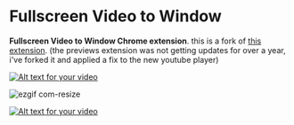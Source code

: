 # Fullscreen Video to Window


**Fullscreen Video to Window Chrome extension**. this is a fork of [this extension](https://chrome.google.com/webstore/detail/fullscreen-anything/olcfgpmjldkkjdclidhcbonieibfhhdh). (the previews extension was not getting updates for over a year, i've forked it and applied a fix to the new youtube player)


[![Alt text for your video](https://raw.githubusercontent.com/jossef/fullscreen-window/master/banners/screenshot.png)](https://youtu.be/zqjeVmJFzr8)


![ezgif com-resize](https://cloud.githubusercontent.com/assets/1287098/10274054/fdb36aaa-6b41-11e5-9700-3c6cb0fd9ef2.gif)



[![Alt text for your video](https://raw.githubusercontent.com/jossef/fullscreen-window/master/banners/3-monitors.png)](https://youtu.be/zqjeVmJFzr8)


